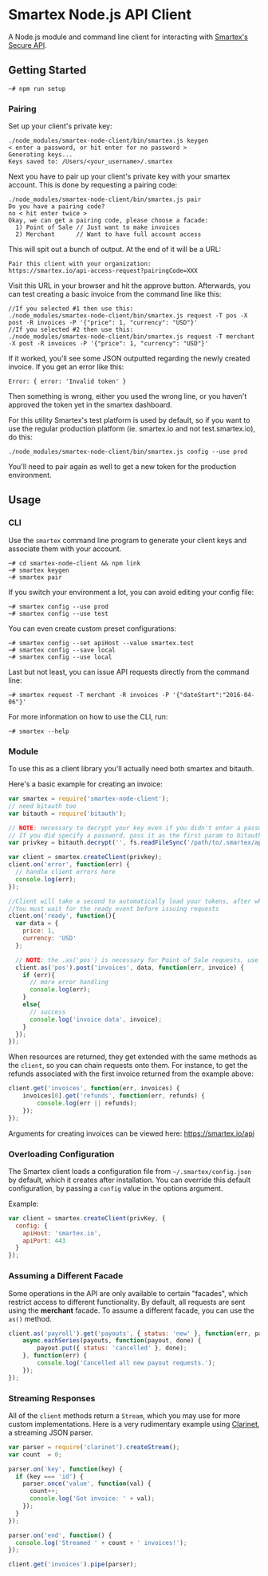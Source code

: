 Smartex Node.js API Client
==========================

A Node.js module and command line client for interacting with
[Smartex's Secure API](https://smartex.io/api).

## Getting Started

```
~# npm run setup
```

### Pairing

Set up your client's private key:

```
./node_modules/smartex-node-client/bin/smartex.js keygen
< enter a password, or hit enter for no password >
Generating keys...
Keys saved to: /Users/<your_username>/.smartex
```
Next you have to pair up your client's private key with your smartex account. This is done by requesting a pairing code:

```
./node_modules/smartex-node-client/bin/smartex.js pair
Do you have a pairing code?
no < hit enter twice >
Okay, we can get a pairing code, please choose a facade:
  1) Point of Sale // Just want to make invoices
  2) Merchant      // Want to have full account access
```
This will spit out a bunch of output. At the end of it will be a URL:
```
Pair this client with your organization:
https://smartex.io/api-access-request?pairingCode=XXX
```
Visit this URL in your browser and hit the approve button. Afterwards, you can test creating a basic invoice from the command line like this:

```
//If you selected #1 then use this:
./node_modules/smartex-node-client/bin/smartex.js request -T pos -X post -R invoices -P '{"price": 1, "currency": "USD"}'
//If you selected #2 then use this:
./node_modules/smartex-node-client/bin/smartex.js request -T merchant -X post -R invoices -P '{"price": 1, "currency": "USD"}'
```
If it worked, you'll see some JSON outputted regarding the newly created invoice. If you get an error like this:
```
Error: { error: 'Invalid token' }
```
Then something is wrong, either you used the wrong line, or you haven't approved the token yet in the smartex dashboard.


For this utility Smartex's test platform is used by default, so if you want to use the regular production platform (ie. smartex.io and not test.smartex.io), do this:
```
./node_modules/smartex-node-client/bin/smartex.js config --use prod
```
You'll need to pair again as well to get a new token for the production environment.


## Usage

### CLI

Use the `smartex` command line program to generate your client keys and
associate them with your account.

```
~# cd smartex-node-client && npm link
~# smartex keygen
~# smartex pair
```

If you switch your environment a lot, you can avoid editing your config file:

```
~# smartex config --use prod
~# smartex config --use test
```

You can even create custom preset configurations:

```
~# smartex config --set apiHost --value smartex.test
~# smartex config --save local
~# smartex config --use local
```

Last but not least, you can issue API requests directly from the command line:

```
~# smartex request -T merchant -R invoices -P '{"dateStart":"2016-04-06"}'
```

For more information on how to use the CLI, run:

```
~# smartex --help
```

### Module

To use this as a client library you'll actually need both smartex and bitauth.

Here's a basic example for creating an invoice:
```js
var smartex = require('smartex-node-client');
// need bitauth too
var bitauth = require('bitauth');

// NOTE: necessary to decrypt your key even if you didn't enter a password when you generated it.
// If you did specify a password, pass it as the first param to bitauth.decrypt()
var privkey = bitauth.decrypt('', fs.readFileSync('/path/to/.smartex/api.key', 'utf8'));

var client = smartex.createClient(privkey);
client.on('error', function(err) {
  // handle client errors here
  console.log(err);
});

//Client will take a second to automatically load your tokens, after which it will emit this ready event
//You must wait for the ready event before issuing requests
client.on('ready', function(){
  var data = {
    price: 1,
    currency: 'USD'
  };

  // NOTE: the .as('pos') is necessary for Point of Sale requests, use as('merchant') if you have a merchant token instead
  client.as('pos').post('invoices', data, function(err, invoice) {
    if (err){
      // more error handling
      console.log(err);
    }
    else{
      // success
      console.log('invoice data', invoice);
    }
  });
});
```

When resources are returned, they get extended with the same methods as the
`client`, so you can chain requests onto them. For instance, to get the refunds
associated with the first invoice returned from the example above:

```js
client.get('invoices', function(err, invoices) {
    invoices[0].get('refunds', function(err, refunds) {
        console.log(err || refunds);
    });
});
```

Arguments for creating invoices can be viewed here: https://smartex.io/api

### Overloading Configuration

The Smartex client loads a configuration file from `~/.smartex/config.json` by
default, which it creates after installation. You can override this default
configuration, by passing a `config` value in the options argument.

Example:

```js
var client = smartex.createClient(privKey, {
  config: {
    apiHost: 'smartex.io',
    apiPort: 443
  }
});
```

### Assuming a Different Facade

Some operations in the API are only available to certain "facades", which
restrict access to different functionality. By default, all requests are sent
using the **merchant** facade. To assume a different facade, you can use the
`as()` method.

```js
client.as('payroll').get('payouts', { status: 'new' }, function(err, payouts) {
    async.eachSeries(payouts, function(payout, done) {
        payout.put({ status: 'cancelled' }, done);
    }, function(err) {
        console.log('Cancelled all new payout requests.');
    });
});
```

### Streaming Responses

All of the `client` methods return a `Stream`, which you may use for more
custom implementations. Here is a very rudimentary example using
[Clarinet](https://github.com/dscape/clarinet), a streaming JSON parser.

```js
var parser = require('clarinet').createStream();
var count  = 0;

parser.on('key', function(key) {
  if (key === 'id') {
    parser.once('value', function(val) {
      count++;
      console.log('Got invoice: ' + val);
    });
  }
});

parser.on('end', function() {
  console.log('Streamed ' + count + ' invoices!');
});

client.get('invoices').pipe(parser);
```